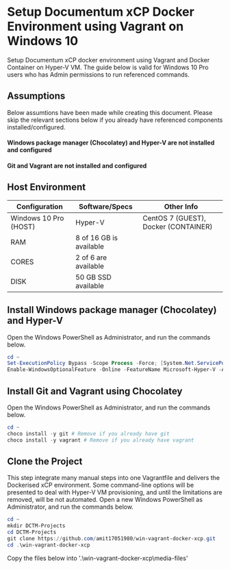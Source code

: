# Setup Documentum xCP Docker Environment using Vagrant on Windows 10

Setup Documentum xCP docker environment using Vagrant and Docker Container on Hyper-V VM. The guide below is valid for Windows 10 Pro users who has Admin permissions to run referenced commands.

## Assumptions

Below assumtions have been made while creating this document. Please skip the relevant sections below if you already have referenced components installed/configured.

#### Windows package manager (Chocolatey) and Hyper-V are not installed and configured
#### Git and Vagrant are not installed and configured

## Host Environment

| Configuration        	| Software/Specs 	          | Other Info                              |
|----------------	      |-------------------------	|-----------                              |
| Windows 10 Pro (HOST) | Hyper-V                 	| CentOS 7 (GUEST), Docker (CONTAINER) 	  |
| RAM                   | 8 of 16 GB is available   |                                         |
| CORES                 | 2 of 6 are available      |                                         |
| DISK                  | 50 GB SSD available       |                                         |

## Install Windows package manager (Chocolatey) and Hyper-V

Open the Windows PowerShell as Administrator, and run the commands below.
```PowerShell
cd ~
Set-ExecutionPolicy Bypass -Scope Process -Force; [System.Net.ServicePointManager]::SecurityProtocol = [System.Net.ServicePointManager]::SecurityProtocol -bor 3072; iex ((New-Object System.Net.WebClient).DownloadString('https://chocolatey.org/install.ps1')) 
Enable-WindowsOptionalFeature -Online -FeatureName Microsoft-Hyper-V -All
```

## Install Git and Vagrant using Chocolatey

Open the Windows PowerShell as Administrator, and run the commands below.
```PowerShell
cd ~
choco install -y git # Remove if you already have git
choco install -y vagrant # Remove if you already have vagrant
```

## Clone the Project

This step integrate many manual steps into one Vagrantfile and delivers the Dockerised xCP environment. Some command-line options will be presented to deal with Hyper-V VM provisioning, and until the limitations are removed, will be not automated. Open a new Windows PowerShell as Administrator, and run the commands below.

```PowerShell
cd ~
mkdir DCTM-Projects
cd DCTM-Projects
git clone https://github.com/amit17051980/win-vagrant-docker-xcp.git
cd .\win-vagrant-docker-xcp
```

Copy the files below into '.\win-vagrant-docker-xcp\media-files'



